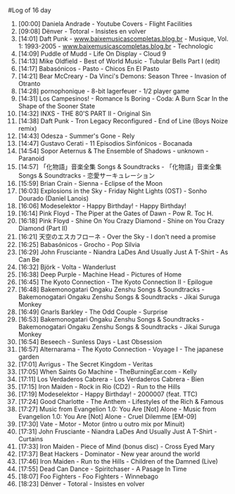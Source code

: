 #Log of 16 day

1. [00:00] Daniela Andrade - Youtube Covers - Flight Facilities
1. [09:08] Dënver - Totoral - Insistes en volver
1. [14:01] Daft Punk - www.baixemusicascompletas.blog.br - Musique, Vol. 1: 1993-2005 - www.baixemusicascompletas.blog.br - Technologic
1. [14:09] Puddle of Mudd - Life On Display - Cloud 9
1. [14:13] Mike Oldfield - Best of World Music - Tubular Bells Part I (edit)
1. [14:17] Babasónicos - Pasto - Chicos En El Pasto
1. [14:21] Bear McCreary - Da Vinci's Demons: Season Three - Invasion of Otranto
1. [14:28] pornophonique - 8-bit lagerfeuer - 1/2 player game
1. [14:31] Los Campesinos! - Romance Is Boring - Coda: A Burn Scar In the Shape of the Sooner State
1. [14:32] INXS - THE 80'S PART II - Original Sin
1. [14:38] Daft Punk - Tron Legacy Reconfigured - End of Line (Boys Noize remix)
1. [14:43] Odesza - Summer's Gone - Rely
1. [14:47] Gustavo Cerati - 11 Episodios Sinfónicos - Bocanada
1. [14:54] Sopor Aeternus & The Ensemble of Shadows - unknown - Paranoid
1. [14:57] 「化物語」音楽全集 Songs & Soundtracks - 「化物語」音楽全集 Songs & Soundtracks - 恋愛サーキュレーション
1. [15:59] Brian Crain - Sienna - Eclipse of the Moon
1. [16:03] Explosions in the Sky - Friday Night Lights (OST) - Sonho Dourado (Daniel Lanois)
1. [16:06] Modeselektor - Happy Birthday! - Happy Birthday!
1. [16:14] Pink Floyd - The Piper at the Gates of Dawn - Pow R. Toc H.
1. [16:18] Pink Floyd - Shine On You Crazy Diamond - Shine on You Crazy Diamond (Part II)
1. [16:21] 天空のエスカフローネ - Over the Sky - I don't need a promise
1. [16:25] Babasónicos - Grocho - Pop Silvia
1. [16:29] John Frusciante - Niandra LaDes And Usually Just A T-Shirt - As Can Be
1. [16:32] Björk - Volta - Wanderlust
1. [16:38] Deep Purple - Machine Head - Pictures of Home
1. [16:45] The Kyoto Connection - The Kyoto Connection II - Epilogue
1. [16:48] Bakemonogatari Ongaku Zenshu Songs & Soundtracks - Bakemonogatari Ongaku Zenshu Songs & Soundtracks - Jikai Suruga Monkey
1. [16:49] Gnarls Barkley - The Odd Couple - Surprise
1. [16:53] Bakemonogatari Ongaku Zenshu Songs & Soundtracks - Bakemonogatari Ongaku Zenshu Songs & Soundtracks - Jikai Suruga Monkey
1. [16:54] Beseech - Sunless Days - Last Obsession
1. [16:57] Alternarama - The Kyoto Connection - Voyage I - The japanese garden
1. [17:01] Avrigus - The Secret Kingdom - Veritas
1. [17:05] When Saints Go Machine - TheBurningEar.com - Kelly
1. [17:11] Los Verdaderos Cabrera - Los Verdaderos Cabrera - Bien
1. [17:15] Iron Maiden - Rock in Rio (CD2) - Run to the Hills
1. [17:19] Modeselektor - Happy Birthday! - 2000007 (feat. TTC)
1. [17:24] Good Charlotte - The Anthem - Lifestyles of the Rich & Famous
1. [17:27] Music from Evangelion 1.0: You Are [Not] Alone - Music from Evangelion 1.0: You Are [Not] Alone - Cruel Dilemme [EM-09]
1. [17:30] Vate - Motor - Motor (intro u outro mix por Minuit)
1. [17:31] John Frusciante - Niandra LaDes And Usually Just A T-Shirt - Curtains
1. [17:33] Iron Maiden - Piece of Mind (bonus disc) - Cross Eyed Mary
1. [17:37] Beat Hackers - Dominator - New year around the world
1. [17:46] Iron Maiden - Run to the Hills - Children of the Damned (Live)
1. [17:55] Dead Can Dance - Spiritchaser - A Pasage In Time
1. [18:07] Foo Fighters - Foo Fighters - Winnebago
1. [18:23] Dënver - Totoral - Insistes en volver

